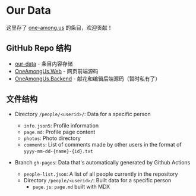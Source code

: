 # Our Data 

这里存了 [one-among.us](https://one-among.us/) 的条目，欢迎贡献！

## GitHub Repo 结构

* [our-data](https://github.com/hykilpikonna/our-data) - 条目内容存储
* [OneAmongUs.Web](https://github.com/hykilpikonna/OneAmongUs.Web) - 网页前端源码
* [OneAmongUs.Backend](https://github.com/hykilpikonna/OneAmongUs.Backend) - 献花和编辑后端源码（暂时私有了）

## 文件结构

* Directory `/people/<userid>/`: Data for a specific person
  * `info.json5`: Profile information
  * `page.md`: Profile page content
  * `photos`: Photo directory
  * `comments`: List of comments made by other users in the format of `yyyy-mm-dd-{name}-{id}.txt`

* Branch `gh-pages`: Data that's automatically generated by Github Actions
  * `people-list.json`: A list of all people currently in the repository
  * Directory `/people/<userid>/`: Built data for a specific person
    * `page.js`: `page.md` built with MDX
